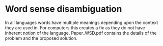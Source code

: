 # Word sense disambiguation
In all languages words have multiple meanings depending upon the context they are used in. For computers this creates a fix as they do not have inherent notion of the language.
Paper_WSD.pdf contains the details of the problem and the proposed solution.
